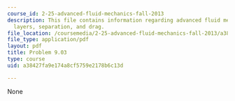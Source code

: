 ```yaml
---
course_id: 2-25-advanced-fluid-mechanics-fall-2013
description: This file contains information regarding advanced fluid mechanics, boundary
  layers, separation, and drag.
file_location: /coursemedia/2-25-advanced-fluid-mechanics-fall-2013/a38427fa9e174a8cf5759e2178b6c13d_MIT2_25F13_Problem9.09.pdf
file_type: application/pdf
layout: pdf
title: Problem 9.03
type: course
uid: a38427fa9e174a8cf5759e2178b6c13d

---
```

None